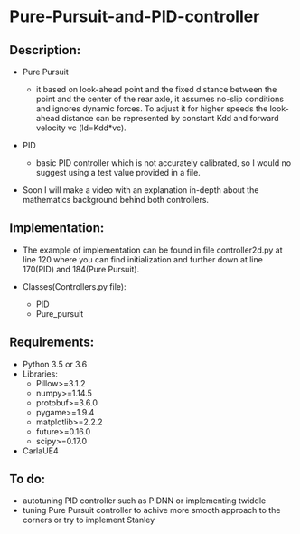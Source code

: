 # Pure-Pursuit-and-PID-controller

## Description: 
* Pure Pursuit 
  - it based on look-ahead point and the fixed distance between the point and the center of the rear axle, it assumes no-slip conditions and ignores dynamic forces. To adjust it   for higher speeds the look-ahead distance can be represented by constant Kdd and forward velocity vc (ld=Kdd*vc).

* PID 
  - basic PID controller which is not accurately calibrated, so I would no suggest using a test value provided in a file.

* Soon I will make a video with an explanation in-depth about the mathematics background behind both controllers.

## Implementation: 
* The example of implementation can be found in file controller2d.py at line 120 where you can find initialization and further down at line 170(PID) and 184(Pure Pursuit).

* Classes(Controllers.py file):
  - PID
  - Pure_pursuit

## Requirements:
* Python 3.5 or 3.6 
* Libraries: 
  - Pillow>=3.1.2
  - numpy>=1.14.5
  - protobuf>=3.6.0
  - pygame>=1.9.4
  - matplotlib>=2.2.2
  - future>=0.16.0
  - scipy>=0.17.0
* CarlaUE4


## To do: 
- autotuning PID controller such as PIDNN or implementing twiddle
- tuning Pure Pursuit controller to achive more smooth approach to the corners or try to implement Stanley

